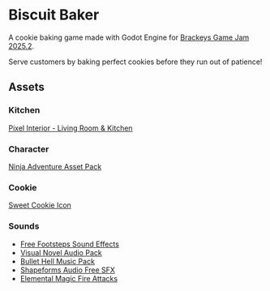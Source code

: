 # Biscuit Baker

A cookie baking game made with Godot Engine for [Brackeys Game Jam 2025.2](https://itch.io/jam/brackeys-14).

Serve customers by baking perfect cookies before they run out of patience!

## Assets

### Kitchen

[Pixel Interior - Living Room & Kitchen](https://bitglow.itch.io/pixelinterior-livingroomkitchen)

### Character

[Ninja Adventure Asset Pack](https://pixel-boy.itch.io/ninja-adventure-asset-pack)

### Cookie

[Sweet Cookie Icon](https://nnekart.itch.io/sweet-cookie-icon)

### Sounds

- [Free Footsteps Sound Effects](https://mayragandra.itch.io/free-footsteps-sound-effects)
- [Visual Novel Audio Pack](https://fulminisictus.itch.io/visual-novel-audio-pack)
- [Bullet Hell Music Pack](https://shononoki.itch.io/bullet-hell-music-pack)
- [Shapeforms Audio Free SFX](https://shapeforms.itch.io/shapeforms-audio-free-sfx)
- [Elemental Magic Fire Attacks](https://lastdaydreaming.itch.io/elemental-magic-fire-attacks)

